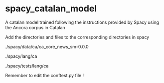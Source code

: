# spacy_catalan_model
A catalan model trained following the instructions provided by Spacy using the Ancora corpus in Catalan

Add the directories and files to the corresponding directories in spacy

./spacy/data/ca/ca_core_news_sm-0.0.0

./spacy/lang/ca

./spacy/tests/lang/ca

Remember to edit the conftest.py file !
